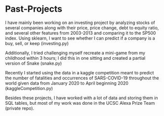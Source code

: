 # Past-Projects
I have mainly been working on an investing project by analyzing stocks of several companies along with their price, price change, debt to equity ratio, and several other features from 2003-2013 and comparing it to the SP500 index. Using sklearn, I want to see whether I can predict if a company is a buy, sell, or keep (investing.py)

Additionally, I tried challenging myself recreate a mini-game from my childhood within 3 hours; I did this in one sitting and created a partial version of Snake (snake.py)

Recently I started using the data in a kaggle competition meant to predict the number of fatalities and occurrences of SARS-COVID-19 throughout the world given data from January 2020 to April beginning 2020 (kaggleCompetition.py)

Besides these projects, I have worked with a lot of data and storing them in SQL tables, but most of my work was done in the UCSC Alexa Prize Team (private repo).
